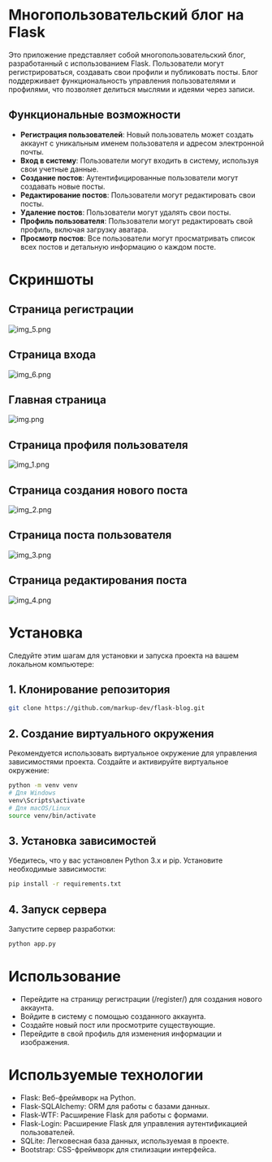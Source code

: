 # Многопользовательский блог на Flask

Это приложение представляет собой многопользовательский блог, разработанный с использованием Flask. Пользователи могут
регистрироваться, создавать свои профили и публиковать посты. Блог поддерживает функциональность управления
пользователями и профилями, что позволяет делиться мыслями и идеями через записи.

## Функциональные возможности

- **Регистрация пользователей**: Новый пользователь может создать аккаунт с уникальным именем пользователя и адресом
  электронной почты.
- **Вход в систему**: Пользователи могут входить в систему, используя свои учетные данные.
- **Создание постов**: Аутентифицированные пользователи могут создавать новые посты.
- **Редактирование постов**: Пользователи могут редактировать свои посты.
- **Удаление постов**: Пользователи могут удалять свои посты.
- **Профиль пользователя**: Пользователи могут редактировать свой профиль, включая загрузку аватара.
- **Просмотр постов**: Все пользователи могут просматривать список всех постов и детальную информацию о каждом посте.

# Скриншоты

## Страница регистрации
![img_5.png](img_5.png)
## Страница входа
![img_6.png](img_6.png)
## Главная страница
![img.png](img.png)
## Страница профиля пользователя
![img_1.png](img_1.png)
## Страница создания нового поста
![img_2.png](img_2.png)
## Страница поста пользователя
![img_3.png](img_3.png)
## Страница редактирования поста
![img_4.png](img_4.png)

# Установка

Следуйте этим шагам для установки и запуска проекта на вашем локальном компьютере:

## 1. Клонирование репозитория

```bash
git clone https://github.com/markup-dev/flask-blog.git
```

## 2. Создание виртуального окружения

Рекомендуется использовать виртуальное окружение для управления зависимостями проекта. Создайте и активируйте
виртуальное окружение:

```bash
python -m venv venv
# Для Windows
venv\Scripts\activate
# Для macOS/Linux
source venv/bin/activate
```

## 3. Установка зависимостей

Убедитесь, что у вас установлен Python 3.x и pip. Установите необходимые зависимости:

```bash
pip install -r requirements.txt
```

## 4. Запуск сервера

Запустите сервер разработки:

```bash
python app.py
```

# Использование
- Перейдите на страницу регистрации (/register/) для создания нового аккаунта.
- Войдите в систему с помощью созданного аккаунта.
- Создайте новый пост или просмотрите существующие.
- Перейдите в свой профиль для изменения информации и изображения.

# Используемые технологии

- Flask: Веб-фреймворк на Python.
- Flask-SQLAlchemy: ORM для работы с базами данных.
- Flask-WTF: Расширение Flask для работы с формами.
- Flask-Login: Расширение Flask для управления аутентификацией пользователей.
- SQLite: Легковесная база данных, используемая в проекте.
- Bootstrap: CSS-фреймворк для стилизации интерфейса.